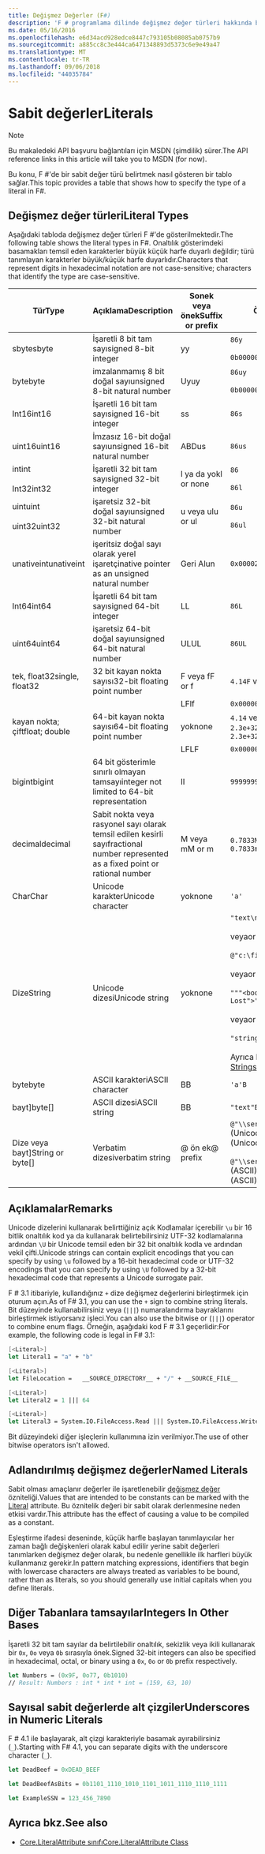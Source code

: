 ```yaml
---
title: Değişmez Değerler (F#)
description: 'F # programlama dilinde değişmez değer türleri hakkında bilgi edinin.'
ms.date: 05/16/2016
ms.openlocfilehash: e6d34acd928edce8447c793105b08085ab0757b9
ms.sourcegitcommit: a885cc8c3e444ca6471348893d5373c6e9e49a47
ms.translationtype: MT
ms.contentlocale: tr-TR
ms.lasthandoff: 09/06/2018
ms.locfileid: "44035784"
---
```

# <a name="literals"></a><span data-ttu-id="dde11-103">Sabit değerler</span><span class="sxs-lookup"><span data-stu-id="dde11-103">Literals</span></span>

> [!NOTE]
<span data-ttu-id="dde11-104">Bu makaledeki API başvuru bağlantıları için MSDN (şimdilik) sürer.</span><span class="sxs-lookup"><span data-stu-id="dde11-104">The API reference links in this article will take you to MSDN (for now).</span></span>

<span data-ttu-id="dde11-105">Bu konu, F #'de bir sabit değer türü belirtmek nasıl gösteren bir tablo sağlar.</span><span class="sxs-lookup"><span data-stu-id="dde11-105">This topic provides a table that shows how to specify the type of a literal in F#.</span></span>

## <a name="literal-types"></a><span data-ttu-id="dde11-106">Değişmez değer türleri</span><span class="sxs-lookup"><span data-stu-id="dde11-106">Literal Types</span></span>

<span data-ttu-id="dde11-107">Aşağıdaki tabloda değişmez değer türleri F #'de gösterilmektedir.</span><span class="sxs-lookup"><span data-stu-id="dde11-107">The following table shows the literal types in F#.</span></span> <span data-ttu-id="dde11-108">Onaltılık gösterimdeki basamakları temsil eden karakterler büyük küçük harfe duyarlı değildir; türü tanımlayan karakterler büyük/küçük harfe duyarlıdır.</span><span class="sxs-lookup"><span data-stu-id="dde11-108">Characters that represent digits in hexadecimal notation are not case-sensitive; characters that identify the type are case-sensitive.</span></span>

|<span data-ttu-id="dde11-109">Tür</span><span class="sxs-lookup"><span data-stu-id="dde11-109">Type</span></span>|<span data-ttu-id="dde11-110">Açıklama</span><span class="sxs-lookup"><span data-stu-id="dde11-110">Description</span></span>|<span data-ttu-id="dde11-111">Sonek veya önek</span><span class="sxs-lookup"><span data-stu-id="dde11-111">Suffix or prefix</span></span>|<span data-ttu-id="dde11-112">Örnekler</span><span class="sxs-lookup"><span data-stu-id="dde11-112">Examples</span></span>|
|----|-----------|----------------|--------|
|<span data-ttu-id="dde11-113">sbyte</span><span class="sxs-lookup"><span data-stu-id="dde11-113">sbyte</span></span>|<span data-ttu-id="dde11-114">İşaretli 8 bit tam sayı</span><span class="sxs-lookup"><span data-stu-id="dde11-114">signed 8-bit integer</span></span>|<span data-ttu-id="dde11-115">y</span><span class="sxs-lookup"><span data-stu-id="dde11-115">y</span></span>|`86y`<br /><br />`0b00000101y`|
|<span data-ttu-id="dde11-116">byte</span><span class="sxs-lookup"><span data-stu-id="dde11-116">byte</span></span>|<span data-ttu-id="dde11-117">imzalanmamış 8 bit doğal sayı</span><span class="sxs-lookup"><span data-stu-id="dde11-117">unsigned 8-bit natural number</span></span>|<span data-ttu-id="dde11-118">Uy</span><span class="sxs-lookup"><span data-stu-id="dde11-118">uy</span></span>|`86uy`<br /><br />`0b00000101uy`|
|<span data-ttu-id="dde11-119">Int16</span><span class="sxs-lookup"><span data-stu-id="dde11-119">int16</span></span>|<span data-ttu-id="dde11-120">İşaretli 16 bit tam sayı</span><span class="sxs-lookup"><span data-stu-id="dde11-120">signed 16-bit integer</span></span>|<span data-ttu-id="dde11-121">s</span><span class="sxs-lookup"><span data-stu-id="dde11-121">s</span></span>|`86s`|
|<span data-ttu-id="dde11-122">uint16</span><span class="sxs-lookup"><span data-stu-id="dde11-122">uint16</span></span>|<span data-ttu-id="dde11-123">İmzasız 16-bit doğal sayı</span><span class="sxs-lookup"><span data-stu-id="dde11-123">unsigned 16-bit natural number</span></span>|<span data-ttu-id="dde11-124">ABD</span><span class="sxs-lookup"><span data-stu-id="dde11-124">us</span></span>|`86us`|
|<span data-ttu-id="dde11-125">int</span><span class="sxs-lookup"><span data-stu-id="dde11-125">int</span></span><br /><br /><span data-ttu-id="dde11-126">Int32</span><span class="sxs-lookup"><span data-stu-id="dde11-126">int32</span></span>|<span data-ttu-id="dde11-127">İşaretli 32 bit tam sayı</span><span class="sxs-lookup"><span data-stu-id="dde11-127">signed 32-bit integer</span></span>|<span data-ttu-id="dde11-128">l ya da yok</span><span class="sxs-lookup"><span data-stu-id="dde11-128">l or none</span></span>|`86`<br /><br />`86l`|
|<span data-ttu-id="dde11-129">uint</span><span class="sxs-lookup"><span data-stu-id="dde11-129">uint</span></span><br /><br /><span data-ttu-id="dde11-130">uint32</span><span class="sxs-lookup"><span data-stu-id="dde11-130">uint32</span></span>|<span data-ttu-id="dde11-131">işaretsiz 32-bit doğal sayı</span><span class="sxs-lookup"><span data-stu-id="dde11-131">unsigned 32-bit natural number</span></span>|<span data-ttu-id="dde11-132">u veya ul</span><span class="sxs-lookup"><span data-stu-id="dde11-132">u or ul</span></span>|`86u`<br /><br />`86ul`|
|<span data-ttu-id="dde11-133">unativeint</span><span class="sxs-lookup"><span data-stu-id="dde11-133">unativeint</span></span>|<span data-ttu-id="dde11-134">işeritsiz doğal sayı olarak yerel işaretçi</span><span class="sxs-lookup"><span data-stu-id="dde11-134">native pointer as an unsigned natural number</span></span>|<span data-ttu-id="dde11-135">Geri Al</span><span class="sxs-lookup"><span data-stu-id="dde11-135">un</span></span>|`0x00002D3Fun`|
|<span data-ttu-id="dde11-136">Int64</span><span class="sxs-lookup"><span data-stu-id="dde11-136">int64</span></span>|<span data-ttu-id="dde11-137">İşaretli 64 bit tam sayı</span><span class="sxs-lookup"><span data-stu-id="dde11-137">signed 64-bit integer</span></span>|<span data-ttu-id="dde11-138">L</span><span class="sxs-lookup"><span data-stu-id="dde11-138">L</span></span>|`86L`|
|<span data-ttu-id="dde11-139">uint64</span><span class="sxs-lookup"><span data-stu-id="dde11-139">uint64</span></span>|<span data-ttu-id="dde11-140">işaretsiz 64-bit doğal sayı</span><span class="sxs-lookup"><span data-stu-id="dde11-140">unsigned 64-bit natural number</span></span>|<span data-ttu-id="dde11-141">UL</span><span class="sxs-lookup"><span data-stu-id="dde11-141">UL</span></span>|`86UL`|
|<span data-ttu-id="dde11-142">tek, float32</span><span class="sxs-lookup"><span data-stu-id="dde11-142">single, float32</span></span>|<span data-ttu-id="dde11-143">32 bit kayan nokta sayısı</span><span class="sxs-lookup"><span data-stu-id="dde11-143">32-bit floating point number</span></span>|<span data-ttu-id="dde11-144">F veya f</span><span class="sxs-lookup"><span data-stu-id="dde11-144">F or f</span></span>|<span data-ttu-id="dde11-145">`4.14F` veya `4.14f`</span><span class="sxs-lookup"><span data-stu-id="dde11-145">`4.14F` or `4.14f`</span></span>|
|||<span data-ttu-id="dde11-146">LF</span><span class="sxs-lookup"><span data-stu-id="dde11-146">lf</span></span>|`0x00000000lf`|
|<span data-ttu-id="dde11-147">kayan nokta; çift</span><span class="sxs-lookup"><span data-stu-id="dde11-147">float; double</span></span>|<span data-ttu-id="dde11-148">64-bit kayan nokta sayısı</span><span class="sxs-lookup"><span data-stu-id="dde11-148">64-bit floating point number</span></span>|<span data-ttu-id="dde11-149">yok</span><span class="sxs-lookup"><span data-stu-id="dde11-149">none</span></span>|<span data-ttu-id="dde11-150">`4.14` veya `2.3E+32` veya `2.3e+32`</span><span class="sxs-lookup"><span data-stu-id="dde11-150">`4.14` or `2.3E+32` or `2.3e+32`</span></span>|
|||<span data-ttu-id="dde11-151">LF</span><span class="sxs-lookup"><span data-stu-id="dde11-151">LF</span></span>|`0x0000000000000000LF`|
|<span data-ttu-id="dde11-152">bigint</span><span class="sxs-lookup"><span data-stu-id="dde11-152">bigint</span></span>|<span data-ttu-id="dde11-153">64 bit gösterimle sınırlı olmayan tamsayı</span><span class="sxs-lookup"><span data-stu-id="dde11-153">integer not limited to 64-bit representation</span></span>|<span data-ttu-id="dde11-154">I</span><span class="sxs-lookup"><span data-stu-id="dde11-154">I</span></span>|`9999999999999999999999999999I`|
|<span data-ttu-id="dde11-155">decimal</span><span class="sxs-lookup"><span data-stu-id="dde11-155">decimal</span></span>|<span data-ttu-id="dde11-156">Sabit nokta veya rasyonel sayı olarak temsil edilen kesirli sayı</span><span class="sxs-lookup"><span data-stu-id="dde11-156">fractional number represented as a fixed point or rational number</span></span>|<span data-ttu-id="dde11-157">M veya m</span><span class="sxs-lookup"><span data-stu-id="dde11-157">M or m</span></span>|<span data-ttu-id="dde11-158">`0.7833M` veya `0.7833m`</span><span class="sxs-lookup"><span data-stu-id="dde11-158">`0.7833M` or `0.7833m`</span></span>|
|<span data-ttu-id="dde11-159">Char</span><span class="sxs-lookup"><span data-stu-id="dde11-159">Char</span></span>|<span data-ttu-id="dde11-160">Unicode karakter</span><span class="sxs-lookup"><span data-stu-id="dde11-160">Unicode character</span></span>|<span data-ttu-id="dde11-161">yok</span><span class="sxs-lookup"><span data-stu-id="dde11-161">none</span></span>|`'a'`|
|<span data-ttu-id="dde11-162">Dize</span><span class="sxs-lookup"><span data-stu-id="dde11-162">String</span></span>|<span data-ttu-id="dde11-163">Unicode dizesi</span><span class="sxs-lookup"><span data-stu-id="dde11-163">Unicode string</span></span>|<span data-ttu-id="dde11-164">yok</span><span class="sxs-lookup"><span data-stu-id="dde11-164">none</span></span>|`"text\n"`<br /><br /><span data-ttu-id="dde11-165">veya</span><span class="sxs-lookup"><span data-stu-id="dde11-165">or</span></span><br /><br />`@"c:\filename"`<br /><br /><span data-ttu-id="dde11-166">veya</span><span class="sxs-lookup"><span data-stu-id="dde11-166">or</span></span><br /><br />`"""<book title="Paradise Lost">"""`<br /><br /><span data-ttu-id="dde11-167">veya</span><span class="sxs-lookup"><span data-stu-id="dde11-167">or</span></span><br /><br />`"string1" + "string2"`<br /><br /><span data-ttu-id="dde11-168">Ayrıca bkz: [dizeleri](Strings.md).</span><span class="sxs-lookup"><span data-stu-id="dde11-168">See also [Strings](Strings.md).</span></span>|
|<span data-ttu-id="dde11-169">byte</span><span class="sxs-lookup"><span data-stu-id="dde11-169">byte</span></span>|<span data-ttu-id="dde11-170">ASCII karakteri</span><span class="sxs-lookup"><span data-stu-id="dde11-170">ASCII character</span></span>|<span data-ttu-id="dde11-171">B</span><span class="sxs-lookup"><span data-stu-id="dde11-171">B</span></span>|`'a'B`|
|<span data-ttu-id="dde11-172">bayt]</span><span class="sxs-lookup"><span data-stu-id="dde11-172">byte[]</span></span>|<span data-ttu-id="dde11-173">ASCII dizesi</span><span class="sxs-lookup"><span data-stu-id="dde11-173">ASCII string</span></span>|<span data-ttu-id="dde11-174">B</span><span class="sxs-lookup"><span data-stu-id="dde11-174">B</span></span>|`"text"B`|
|<span data-ttu-id="dde11-175">Dize veya bayt]</span><span class="sxs-lookup"><span data-stu-id="dde11-175">String or byte[]</span></span>|<span data-ttu-id="dde11-176">Verbatim dizesi</span><span class="sxs-lookup"><span data-stu-id="dde11-176">verbatim string</span></span>|<span data-ttu-id="dde11-177">@ ön ek</span><span class="sxs-lookup"><span data-stu-id="dde11-177">@ prefix</span></span>|<span data-ttu-id="dde11-178">`@"\\server\share"` (Unicode)</span><span class="sxs-lookup"><span data-stu-id="dde11-178">`@"\\server\share"` (Unicode)</span></span><br /><br /><span data-ttu-id="dde11-179">`@"\\server\share"B` (ASCII)</span><span class="sxs-lookup"><span data-stu-id="dde11-179">`@"\\server\share"B` (ASCII)</span></span>|

## <a name="remarks"></a><span data-ttu-id="dde11-180">Açıklamalar</span><span class="sxs-lookup"><span data-stu-id="dde11-180">Remarks</span></span>

<span data-ttu-id="dde11-181">Unicode dizelerini kullanarak belirttiğiniz açık Kodlamalar içerebilir `\u` bir 16 bitlik onaltılık kod ya da kullanarak belirtebilirsiniz UTF-32 kodlamalarına ardından `\U` bir Unicode temsil eden bir 32 bit onaltılık kodla ve ardından vekil çifti.</span><span class="sxs-lookup"><span data-stu-id="dde11-181">Unicode strings can contain explicit encodings that you can specify by using `\u` followed by a 16-bit hexadecimal code or UTF-32 encodings that you can specify by using `\U` followed by a 32-bit hexadecimal code that represents a Unicode surrogate pair.</span></span>

<span data-ttu-id="dde11-182">F # 3.1 itibariyle, kullandığınız `+` dize değişmez değerlerini birleştirmek için oturum açın.</span><span class="sxs-lookup"><span data-stu-id="dde11-182">As of F# 3.1, you can use the `+` sign to combine string literals.</span></span> <span data-ttu-id="dde11-183">Bit düzeyinde kullanabilirsiniz veya (`|||`) numaralandırma bayraklarını birleştirmek istiyorsanız işleci.</span><span class="sxs-lookup"><span data-stu-id="dde11-183">You can also use the bitwise or (`|||`) operator to combine enum flags.</span></span> <span data-ttu-id="dde11-184">Örneğin, aşağıdaki kod F # 3.1 geçerlidir:</span><span class="sxs-lookup"><span data-stu-id="dde11-184">For example, the following code is legal in F# 3.1:</span></span>

```fsharp
[<Literal>]
let Literal1 = "a" + "b"

[<Literal>]
let FileLocation =   __SOURCE_DIRECTORY__ + "/" + __SOURCE_FILE__

[<Literal>]
let Literal2 = 1 ||| 64

[<Literal>]
let Literal3 = System.IO.FileAccess.Read ||| System.IO.FileAccess.Write
```

<span data-ttu-id="dde11-185">Bit düzeyindeki diğer işleçlerin kullanımına izin verilmiyor.</span><span class="sxs-lookup"><span data-stu-id="dde11-185">The use of other bitwise operators isn't allowed.</span></span>

## <a name="named-literals"></a><span data-ttu-id="dde11-186">Adlandırılmış değişmez değerler</span><span class="sxs-lookup"><span data-stu-id="dde11-186">Named Literals</span></span>

<span data-ttu-id="dde11-187">Sabit olması amaçlanır değerler ile işaretlenebilir [değişmez değer](https://msdn.microsoft.com/library/465f36ce-d146-41c0-b425-679c509cd285) özniteliği.</span><span class="sxs-lookup"><span data-stu-id="dde11-187">Values that are intended to be constants can be marked with the [Literal](https://msdn.microsoft.com/library/465f36ce-d146-41c0-b425-679c509cd285) attribute.</span></span> <span data-ttu-id="dde11-188">Bu öznitelik değeri bir sabit olarak derlenmesine neden etkisi vardır.</span><span class="sxs-lookup"><span data-stu-id="dde11-188">This attribute has the effect of causing a value to be compiled as a constant.</span></span>

<span data-ttu-id="dde11-189">Eşleştirme ifadesi deseninde, küçük harfle başlayan tanımlayıcılar her zaman bağlı değişkenleri olarak kabul edilir yerine sabit değerleri tanımlarken değişmez değer olarak, bu nedenle genellikle ilk harfleri büyük kullanmanız gerekir.</span><span class="sxs-lookup"><span data-stu-id="dde11-189">In pattern matching expressions, identifiers that begin with lowercase characters are always treated as variables to be bound, rather than as literals, so you should generally use initial capitals when you define literals.</span></span>

## <a name="integers-in-other-bases"></a><span data-ttu-id="dde11-190">Diğer Tabanlara tamsayılar</span><span class="sxs-lookup"><span data-stu-id="dde11-190">Integers In Other Bases</span></span>

<span data-ttu-id="dde11-191">İşaretli 32 bit tam sayılar da belirtilebilir onaltılık, sekizlik veya ikili kullanarak bir `0x`, `0o` veya `0b` sırasıyla önek.</span><span class="sxs-lookup"><span data-stu-id="dde11-191">Signed 32-bit integers can also be specified in hexadecimal, octal, or binary using a `0x`, `0o` or `0b` prefix respectively.</span></span>

```fsharp
let Numbers = (0x9F, 0o77, 0b1010)
// Result: Numbers : int * int * int = (159, 63, 10)
```

## <a name="underscores-in-numeric-literals"></a><span data-ttu-id="dde11-192">Sayısal sabit değerlerde alt çizgiler</span><span class="sxs-lookup"><span data-stu-id="dde11-192">Underscores in Numeric Literals</span></span>

<span data-ttu-id="dde11-193">F # 4.1 ile başlayarak, alt çizgi karakteriyle basamak ayırabilirsiniz (`_`).</span><span class="sxs-lookup"><span data-stu-id="dde11-193">Starting with F# 4.1, you can separate digits with the underscore character (`_`).</span></span>

```fsharp
let DeadBeef = 0xDEAD_BEEF

let DeadBeefAsBits = 0b1101_1110_1010_1101_1011_1110_1110_1111

let ExampleSSN = 123_456_7890
```

## <a name="see-also"></a><span data-ttu-id="dde11-194">Ayrıca bkz.</span><span class="sxs-lookup"><span data-stu-id="dde11-194">See also</span></span>

- [<span data-ttu-id="dde11-195">Core.LiteralAttribute sınıfı</span><span class="sxs-lookup"><span data-stu-id="dde11-195">Core.LiteralAttribute Class</span></span>](https://msdn.microsoft.com/visualfsharpdocs/conceptual/core.literalattribute-class-%5bfsharp%5d)
